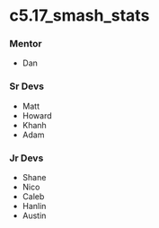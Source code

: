 # c5.17_smash_stats

### Mentor
- Dan

### Sr Devs
- Matt
- Howard
- Khanh
- Adam

### Jr Devs
- Shane
- Nico
- Caleb
- Hanlin
- Austin
